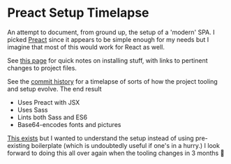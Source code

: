 Preact Setup Timelapse
======================

An attempt to document, from ground up, the setup of a 'modern' SPA. I picked [Preact](https://preactjs.com/) since it appears to be simple enough for my needs but I imagine that most of this would work for React as well. 

See [this page](http://wiki.nikhil.io/Preact_Setup_Timelapse) for quick notes on installing stuff, with links to pertinent changes to project files.

See the [commit history](https://github.com/afreeorange/preact-boilerplate-timemachine/commits/master) for a timelapse of sorts of how the project tooling and setup evolve. The end result

* Uses Preact with JSX
* Uses Sass
* Lints both Sass and ES6
* Base64-encodes fonts and pictures

[This exists](https://github.com/developit/preact-boilerplate) but I wanted to understand the setup instead of using pre-existing boilerplate (which is undoubtedly useful if one's in a hurry.) I look forward to doing this all over again when the tooling changes in 3 months 🤘